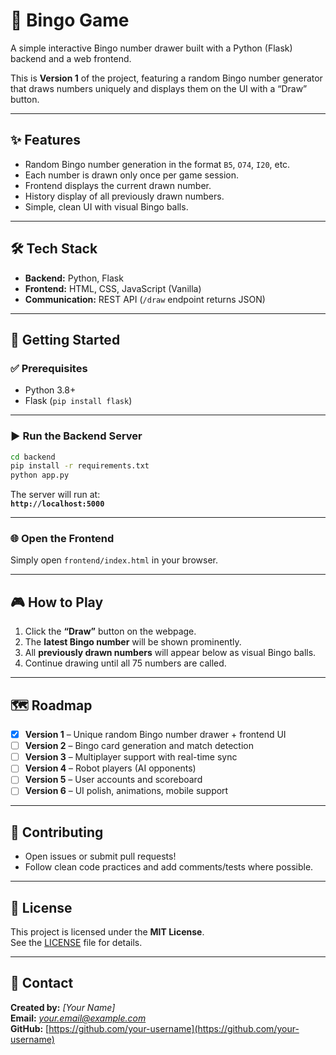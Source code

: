 # 🎱 Bingo Game

A simple interactive Bingo number drawer built with a Python (Flask) backend and a web frontend.

This is **Version 1** of the project, featuring a random Bingo number generator that draws numbers uniquely and displays them on the UI with a “Draw” button.

---

## ✨ Features

- Random Bingo number generation in the format `B5`, `O74`, `I20`, etc.
- Each number is drawn only once per game session.
- Frontend displays the current drawn number.
- History display of all previously drawn numbers.
- Simple, clean UI with visual Bingo balls.

---

## 🛠 Tech Stack

- **Backend:** Python, Flask
- **Frontend:** HTML, CSS, JavaScript (Vanilla)
- **Communication:** REST API (`/draw` endpoint returns JSON)

---

## 🚀 Getting Started

### ✅ Prerequisites

- Python 3.8+
- Flask (`pip install flask`)

---

### ▶️ Run the Backend Server

```bash
cd backend
pip install -r requirements.txt
python app.py
```

The server will run at:  
**`http://localhost:5000`**

---

### 🌐 Open the Frontend

Simply open `frontend/index.html` in your browser.

---

## 🎮 How to Play

1. Click the **“Draw”** button on the webpage.
2. The **latest Bingo number** will be shown prominently.
3. All **previously drawn numbers** will appear below as visual Bingo balls.
4. Continue drawing until all 75 numbers are called.

---

## 🗺️ Roadmap

- [x] **Version 1** – Unique random Bingo number drawer + frontend UI  
- [ ] **Version 2** – Bingo card generation and match detection  
- [ ] **Version 3** – Multiplayer support with real-time sync  
- [ ] **Version 4** – Robot players (AI opponents)  
- [ ] **Version 5** – User accounts and scoreboard  
- [ ] **Version 6** – UI polish, animations, mobile support

---

## 🤝 Contributing

- Open issues or submit pull requests!
- Follow clean code practices and add comments/tests where possible.

---

## 📄 License

This project is licensed under the **MIT License**.  
See the [LICENSE](LICENSE) file for details.

---

## 👤 Contact

**Created by:** *[Your Name]*  
**Email:** *your.email@example.com*  
**GitHub:** [https://github.com/your-username](https://github.com/your-username)
